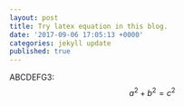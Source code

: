 ```yaml
---
layout: post
title: Try latex equation in this blog.
date: '2017-09-06 17:05:13 +0000'
categories: jekyll update
published: true
--- 
```

<head>
<script 
type="text/javascript" 
src="http://cdn.mathjax.org/mathjax/latest/MathJax.js?config=TeX-AMS-MML_HTMLorMML">
</script>
</head>

ABCDEFG3:
$$a^2 + b^2 = c^2$$